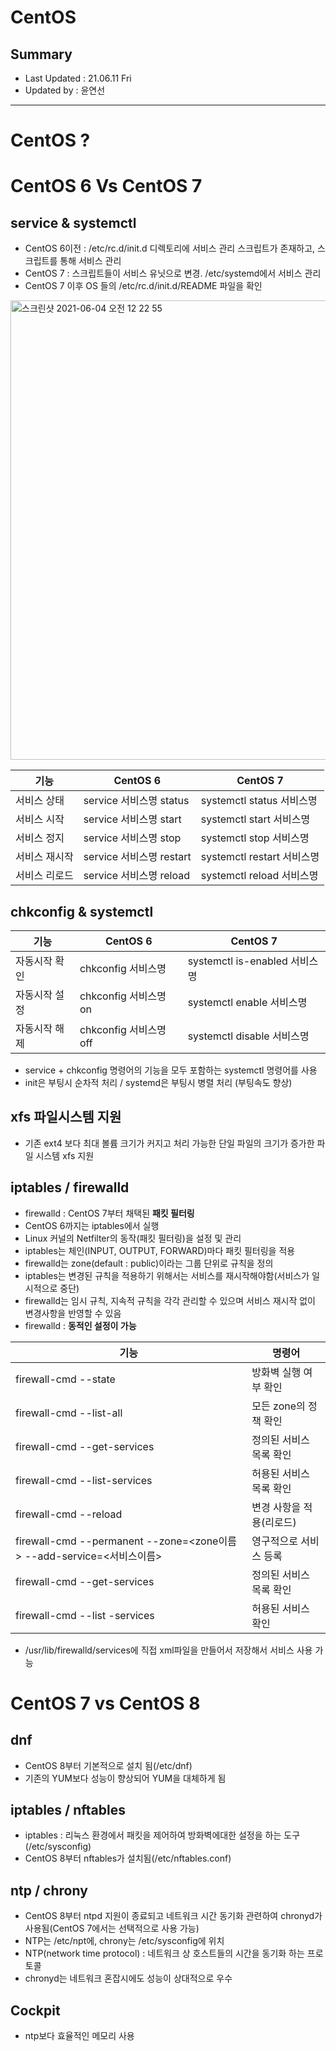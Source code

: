 CentOS
====================================
## Summary
- Last Updated : 21.06.11 Fri    
- Updated by : 윤연선
-----------------------------------

# CentOS ?

# CentOS 6 Vs CentOS 7
## service & systemctl
* CentOS 6이전 : /etc/rc.d/init.d 디렉토리에 서비스 관리 스크립트가 존재하고, 스크립트를 통해 서비스 관리
* CentOS 7 : 스크립트들이 서비스 유닛으로 변경. /etc/systemd에서 서비스 관리
* CentOS 7 이후 OS 들의 /etc/rc.d/init.d/README 파일을 확인
   
<img width="735" alt="스크린샷 2021-06-04 오전 12 22 55" src="https://user-images.githubusercontent.com/57285121/120670146-1bdff780-c4cb-11eb-9957-104e612fc0ee.png">
   
|기능|CentOS 6|CentOS 7|
|------|---|---|
|서비스 상태|service 서비스명 status|systemctl status 서비스명|
|서비스 시작|service 서비스명 start|systemctl start 서비스명|
|서비스 정지|service 서비스명 stop|systemctl stop 서비스명|
|서비스 재시작|service 서비스명 restart|systemctl restart 서비스명|
|서비스 리로드|service 서비스명 reload|systemctl reload 서비스명|
   
## chkconfig & systemctl
   
|기능|CentOS 6|CentOS 7|
|------|---|---|
|자동시작 확인|chkconfig 서비스명|systemctl is-enabled 서비스명|
|자동시작 설정|chkconfig 서비스명 on|systemctl enable 서비스명|
|자동시작 해제|chkconfig 서비스명 off|systemctl disable 서비스명|
   
* service + chkconfig 명령어의 기능을 모두 포함하는 systemctl 명령어를 사용
* init은 부팅시 순차적 처리 / systemd은 부팅시 병렬 처리 (부팅속도 향상)

## xfs 파일시스템 지원
* 기존 ext4 보다 최대 볼륨 크기가 커지고 처리 가능한 단일 파일의 크기가 증가한 파일 시스템 xfs 지원

## iptables / firewalld
* firewalld : CentOS 7부터 채택된 **패킷 필터링**
* CentOS 6까지는 iptables에서 실행
* Linux 커널의 Netfilter의 동작(패킷 필터링)을 설정 및 관리
* iptables는 체인(INPUT, OUTPUT, FORWARD)마다 패킷 필터링을 적용
* firewalld는 zone(default : public)이라는 그룹 단위로 규칙을 정의
* iptables는 변경된 규칙을 적용하기 위해서는 서비스를 재시작해야함(서비스가 일시적으로 중단)
* firewalld는 임시 규칙, 지속적 규칙을 각각 관리할 수 있으며 서비스 재시작 없이 변경사항을 반영할 수 있음
* firewalld : **동적인 설정이 가능**
   
|기능|명령어|
|------|---|
|firewall-cmd --state|방화벽 실행 여부 확인|
|firewall-cmd --list-all|모든 zone의 정책 확인|
|firewall-cmd --get-services|정의된 서비스 목록 확인|
|firewall-cmd --list-services|허용된 서비스 목록 확인|
|firewall-cmd --reload|변경 사항을 적용(리로드)|
|firewall-cmd --permanent --zone=<zone이름> --add-service=<서비스이름>|영구적으로 서비스 등록|
|firewall-cmd --get-services|정의된 서비스 목록 확인|
|firewall-cmd --list -services|허용된 서비스 확인|
   
* /usr/lib/firewalld/services에 직접 xml파일을 만들어서 저장해서 서비스 사용 가능

# CentOS 7 vs CentOS 8

## dnf
* CentOS 8부터 기본적으로 설치 됨(/etc/dnf)
* 기존의 YUM보다 성능이 향상되어 YUM을 대체하게 됨 

## iptables / nftables
* iptables : 리눅스 환경에서 패킷을 제어하여 방화벽에대한 설정을 하는 도구(/etc/sysconfig)
* CentOS 8부터 nftables가 설치됨(/etc/nftables.conf)

## ntp / chrony
* CentOS 8부터 ntpd 지원이 종료되고 네트워크 시간 동기화 관련하여 chronyd가 사용됨(CentOS 7에서는 선택적으로 사용 가능)
* NTP는 /etc/npt에, chrony는 /etc/sysconfig에 위치
* NTP(network time protocol) : 네트워크 상 호스트들의 시간을 동기화 하는 프로토콜
* chronyd는 네트워크 혼잡시에도 성능이 상대적으로 우수

## Cockpit
* ntp보다 효율적인 메모리 사용

